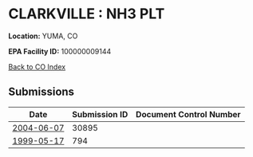 # CLARKVILLE : NH3 PLT

**Location:** YUMA, CO

**EPA Facility ID:** 100000009144

[Back to CO Index](../../index.md)

## Submissions

| Date | Submission ID | Document Control Number |
|------|--------------|-------------------------|
| [2004-06-07](submissions/30895.md) | 30895 |  |
| [1999-05-17](submissions/794.md) | 794 |  |
